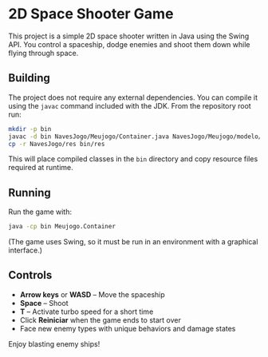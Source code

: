 # 2D Space Shooter Game

This project is a simple 2D space shooter written in Java using the Swing
API. You control a spaceship, dodge enemies and shoot them down while flying
through space.

## Building

The project does not require any external dependencies. You can compile it
using the `javac` command included with the JDK. From the repository root run:

```bash
mkdir -p bin
javac -d bin NavesJogo/Meujogo/Container.java NavesJogo/Meujogo/modelo/*.java
cp -r NavesJogo/res bin/res
```

This will place compiled classes in the `bin` directory and copy resource files
required at runtime.

## Running

Run the game with:

```bash
java -cp bin Meujogo.Container
```

(The game uses Swing, so it must be run in an environment with a graphical
interface.)

## Controls

- **Arrow keys** or **WASD** – Move the spaceship
- **Space** – Shoot
- **T** – Activate turbo speed for a short time
- Click **Reiniciar** when the game ends to start over
- Face new enemy types with unique behaviors and damage states

Enjoy blasting enemy ships!
